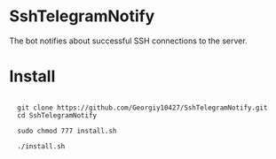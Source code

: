 # SshTelegramNotify
The bot notifies about successful SSH connections to the server.

<h1><b>Install</b></h1>
<code> 
  git clone https://github.com/Georgiy10427/SshTelegramNotify.git 
  cd SshTelegramNotify<br>
  sudo chmod 777 install.sh<br>
  ./install.sh<br>
</code>
